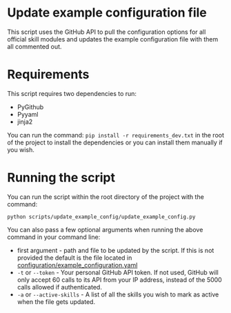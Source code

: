 # Update example configuration file

This script uses the GitHub API to pull the configuration options for all official skill modules and updates the example configuration file with them all commented out.

# Requirements
This script requires two dependencies to run:
- PyGithub
- Pyyaml
- jinja2

You can run the command: `pip install -r requirements_dev.txt` in the root of the project to install the dependencies or you can install them manually if you wish.

# Running the script

You can run the script within the root directory of the project with the command:

`python scripts/update_example_config/update_example_config.py`

You can also pass a few optional arguments when running the above command in your command line:

- first argument - path and file to be updated by the script. If this is not provided the default is the file located in [configuration/example_configuration.yaml](/opsdroid/configuration/example_configuration.yaml)
- `-t` or `--token` - Your personal GitHub API token. If not used, GitHub will only accept 60 calls to its API from your IP address, instead of the 5000 calls allowed if authenticated.
- `-a` or `--active-skills` -  A list of all the skills you wish to mark as active when the file gets updated.